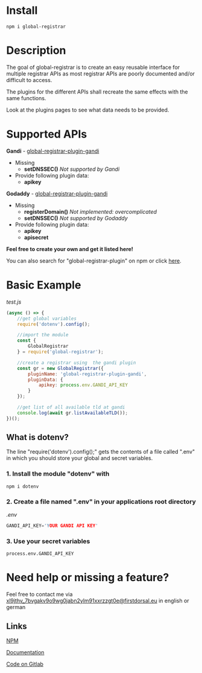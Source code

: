 # Install
```
npm i global-registrar
```

# Description
The goal of global-registrar is to create an easy reusable interface for multiple registrar APIs as most registrar APIs are poorly documented and/or difficult to access. 

The plugins for the different APIs shall recreate the same effects with the same functions.

Look at the plugins pages to see what data needs to be provided.

# Supported APIs

**Gandi** - [global-registrar-plugin-gandi](https://www.npmjs.com/package/global-registrar-plugin-gandi)

- Missing 
    - **setDNSSEC()**  *Not supported by Gandi*
- Provide following plugin data:
    -  **apikey**

**Godaddy** - [global-registrar-plugin-gandi](https://www.npmjs.com/package/global-registrar-plugin-godaddy)
- Missing 
    - **registerDomain()**  *Not implemented: overcomplicated*
    - **setDNSSEC()**  *Not supported by Godaddy*
- Provide following plugin data:
    - **apikey**
    - **apisecret**



**Feel free to create your own and get it listed here!**

You can also search for "global-registrar-plugin" on npm or click [here](https://www.npmjs.com/search?q=global-registrar-plugin).


# Basic Example
*test.js*
```js
(async () => {
    //get global variables
    require('dotenv').config();

    //import the module
    const {
        GlobalRegistrar
    } = require('global-registrar');

    //create a registrar using  the gandi plugin
    const gr = new GlobalRegistrar({
        pluginName: 'global-registrar-plugin-gandi',
        pluginData: {
            apikey: process.env.GANDI_API_KEY
        }
    });

    //get list of all available tld at gandi
    console.log(await gr.listAvailableTLD());
})();

```
## What is dotenv?
The line "require('dotenv').config();" gets the contents of a file called ".env" in which you should store your global and secret variables.

### 1. Install the module "dotenv" with
```
npm i dotenv
```
### 2. Create a file named ".env" in your applications root directory

*.env*
```c
GANDI_API_KEY='YOUR GANDI API KEY'
```
### 3. Use your secret variables 
```
process.env.GANDI_API_KEY
```

# Need help or missing a feature?
Feel free to contact me via [xl9jthv_7bvgakv9o9wg0jabn2ylm91xxrzzgt0e@firstdorsal.eu](mailto:xl9jthv_7bvgakv9o9wg0jabn2ylm91xxrzzgt0e@firstdorsal.eu) in english or german



## Links
[NPM](https://www.npmjs.com/package/global-registrar)

[Documentation](https://firstdorsal.eu/doc/global-registrar/)

[Code on Gitlab](https://git.firstdorsal.eu/firstdorsal/global-registrar)
